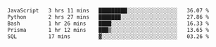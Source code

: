 
<!--START_SECTION:waka-->

```txt
JavaScript   3 hrs 11 mins   █████████░░░░░░░░░░░░░░░░   36.07 %
Python       2 hrs 27 mins   ███████░░░░░░░░░░░░░░░░░░   27.86 %
Bash         1 hr 26 mins    ████░░░░░░░░░░░░░░░░░░░░░   16.33 %
Prisma       1 hr 12 mins    ███▒░░░░░░░░░░░░░░░░░░░░░   13.65 %
SQL          17 mins         ▓░░░░░░░░░░░░░░░░░░░░░░░░   03.26 %
```

<!--END_SECTION:waka-->

